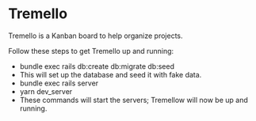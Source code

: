 # Tremello

Tremello is a Kanban board to help organize projects.

Follow these steps to get Tremello up and running:
 * bundle exec rails db:create db:migrate db:seed
  * This will set up the database and seed it with fake data.
 * bundle exec rails server
 * yarn dev_server
  * These commands will start the servers; Tremellow will now be up and running.
